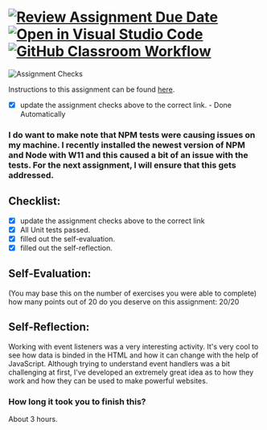 [![Review Assignment Due Date](https://classroom.github.com/assets/deadline-readme-button-24ddc0f5d75046c5622901739e7c5dd533143b0c8e959d652212380cedb1ea36.svg)](https://classroom.github.com/a/1-StSSCt)
[![Open in Visual Studio Code](https://classroom.github.com/assets/open-in-vscode-718a45dd9cf7e7f842a935f5ebbe5719a5e09af4491e668f4dbf3b35d5cca122.svg)](https://classroom.github.com/online_ide?assignment_repo_id=11878691&assignment_repo_type=AssignmentRepo)
[![GitHub Classroom Workflow](https://github.com/IT3049C-Lively-FA23/js-and-dom-exercises-pittmaza/actions/workflows/classroom.yml/badge.svg)](https://github.com/IT3049C-Lively-FA23/js-and-dom-exercises-pittmaza/actions/workflows/classroom.yml)
===================================
![Assignment Checks](https://github.com/IT3049C/JS-and-DOM-Exercises/workflows/Assignment%20Checks/badge.svg)

Instructions to this assignment can be found [here](https://reedws.github.io/IT3049C/coursework/labs/js-and-dom-exercises/).

- [x] update the assignment checks above to the correct link. - Done Automatically

### I do want to make note that NPM tests were causing issues on my machine. I recently installed the newest version of NPM and Node with W11 and this caused a bit of an issue with the tests. For the next assignment, I will ensure that this gets addressed.

## Checklist:

- [x] update the assignment checks above to the correct link
- [x] All Unit tests passed.
- [x] filled out the self-evaluation.
- [x] filled out the self-reflection.

## Self-Evaluation:

(You may base this on the number of exercises you were able to complete)
how many points out of 20 do you deserve on this assignment: 20/20

## Self-Reflection:

Working with event listeners was a very interesting activity. It's very cool to see how data is binded in the HTML and how it can change with the help of JavaScript.
Although trying to understand event handlers was a bit challenging at first, I've developed an extremely great idea as to how they work and how they can be used to make powerful websites.

### How long it took you to finish this?

About 3 hours.
